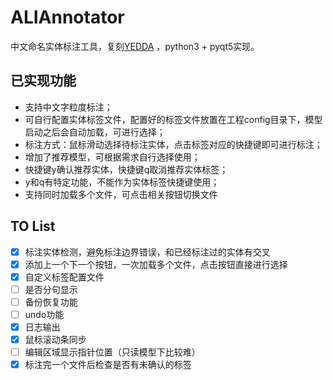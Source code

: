 # ALIAnnotator

中文命名实体标注工具，复刻[YEDDA](https://github.com/jiesutd/YEDDA) ，python3 + pyqt5实现。

## 已实现功能
- 支持中文字粒度标注；
- 可自行配置实体标签文件，配置好的标签文件放置在工程config目录下，模型启动之后会自动加载，可进行选择；
- 标注方式：鼠标滑动选择待标注实体，点击标签对应的快捷键即可进行标注；
- 增加了推荐模型，可根据需求自行选择使用；
- 快捷键y确认推荐实体，快捷键q取消推荐实体标签；
- y和q有特定功能，不能作为实体标签快捷键使用；
- 支持同时加载多个文件，可点击相关按钮切换文件

## TO List

- [X] 标注实体检测，避免标注边界错误，和已经标注过的实体有交叉
- [X] 添加上一个下一个按钮，一次加载多个文件，点击按钮直接进行选择
- [X] 自定义标签配置文件
- [ ] 是否分句显示
- [ ] 备份恢复功能
- [ ] undo功能
- [X] 日志输出
- [X] 鼠标滚动条同步
- [ ] 编辑区域显示指针位置（只读模型下比较难）
- [X] 标注完一个文件后检查是否有未确认的标签
